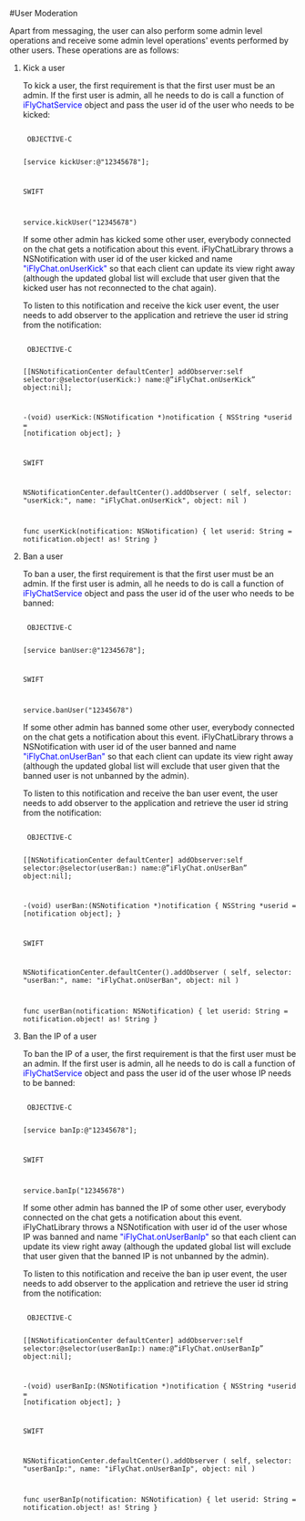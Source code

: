#User Moderation

Apart from messaging, the user can also perform some admin level operations and receive some admin level operations' events performed by other users. These operations are as follows:

1. Kick a user

    To kick a user, the first requirement is that the first user must be an admin. If the first user is admin, all he needs to do is call a function of <font color='blue'>iFlyChatService</font> object and pass the user id of the user who needs to be kicked:

    <code>
    OBJECTIVE-C

    [service kickUser:@"12345678"];

    SWIFT

    service.kickUser("12345678")
    </code>
  
    If some other admin has kicked some other user, everybody connected on the chat gets a notification about this event. iFlyChatLibrary throws a NSNotification with user id of the user kicked and name <font color='blue'>"iFlyChat.onUserKick"</font> so that each client can update its view right away (although the updated global list will exclude that user given that the kicked user has not reconnected to the chat again).

    To listen to this notification and receive the kick user event, the user needs to add observer to the application and retrieve the user id string from the notification:

    <code>
    OBJECTIVE-C

    [[NSNotificationCenter defaultCenter] addObserver:self selector:@selector(userKick:) name:@”iFlyChat.onUserKick” object:nil];

    -(void) userKick:(NSNotification *)notification
    {
        NSString *userid = [notification object];
    }


    SWIFT

    NSNotificationCenter.defaultCenter().addObserver
    (
        self,
        selector: "userKick:",
        name: "iFlyChat.onUserKick",
        object: nil
    )

    func userKick(notification: NSNotification)
    {
        let userid: String = notification.object! as! String
    }
    </code>
  
2. Ban a user

    To ban a user, the first requirement is that the first user must be an admin. If the first user is admin, all he needs to do is call a function of <font color='blue'>iFlyChatService</font> object and pass the user id of the user who needs to be banned:

    <code>
    OBJECTIVE-C

    [service banUser:@"12345678"];

    SWIFT

    service.banUser("12345678")
    </code>
  
    If some other admin has banned some other user, everybody connected on the chat gets a notification about this event. iFlyChatLibrary throws a NSNotification with user id of the user banned and name <font color='blue'>"iFlyChat.onUserBan"</font> so that each client can update its view right away (although the updated global list will exclude that user given that the banned user is not unbanned by the admin).

    To listen to this notification and receive the ban user event, the user needs to add observer to the application and retrieve the user id string from the notification:

    <code>
    OBJECTIVE-C

    [[NSNotificationCenter defaultCenter] addObserver:self selector:@selector(userBan:) name:@”iFlyChat.onUserBan” object:nil];

    -(void) userBan:(NSNotification *)notification
    {
        NSString *userid = [notification object];
    }


    SWIFT

    NSNotificationCenter.defaultCenter().addObserver
    (
        self,
        selector: "userBan:",
        name: "iFlyChat.onUserBan",
        object: nil
    )

    func userBan(notification: NSNotification)
    {
        let userid: String = notification.object! as! String
    }
    </code>
  
3. Ban the IP of a user

    To ban the IP of a user, the first requirement is that the first user must be an admin. If the first user is admin, all he needs to do is call a function of <font color='blue'>iFlyChatService</font> object and pass the user id of the user whose IP needs to be banned:

    <code>
    OBJECTIVE-C

    [service banIp:@"12345678"];

    SWIFT

    service.banIp("12345678")
    </code>
  
    If some other admin has banned the IP of some other user, everybody connected on the chat gets a notification about this event. iFlyChatLibrary throws a NSNotification with user id of the user whose IP was banned and name <font color='blue'>"iFlyChat.onUserBanIp"</font> so that each client can update its view right away (although the updated global list will exclude that user given that the banned IP is not unbanned by the admin).

    To listen to this notification and receive the ban ip user event, the user needs to add observer to the application and retrieve the user id string from the notification:

    <code>
    OBJECTIVE-C

    [[NSNotificationCenter defaultCenter] addObserver:self selector:@selector(userBanIp:) name:@”iFlyChat.onUserBanIp” object:nil];

    -(void) userBanIp:(NSNotification *)notification
    {
        NSString *userid = [notification object];
    }


    SWIFT

    NSNotificationCenter.defaultCenter().addObserver
    (
        self,
        selector: "userBanIp:",
        name: "iFlyChat.onUserBanIp",
        object: nil
    )

    func userBanIp(notification: NSNotification)
    {
        let userid: String = notification.object! as! String
    }
    </code>